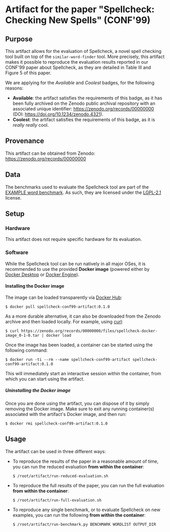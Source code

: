 # Artifact for the paper "Spellcheck: Checking New Spells" (CONF'99)

## Purpose

This artifact allows for the evaluation of Spellcheck, a novel spell checking tool built on top of
the `similar-word-finder` tool. More precisely, this artifact makes it possible to reproduce the
evaluation results reported in our CONF'99 paper about Spellcheck, as they are detailed in Table III
and Figure 5 of this paper.

We are applying for the _Available_ and _Coolest_ badges, for the following reasons:

- **Available**: the artifact satisfies the requirements of this badge, as it has been fully
  archived on the Zenodo public archival repository with an associated unique identifier:
  <https://zenodo.org/records/00000000> (DOI: <https://doi.org/10.1234/zenodo.4321>).
- **Coolest**: the artifact satisfies the requirements of this badge, as it is _really really_ cool.

## Provenance

This artifact can be obtained from Zenodo: <https://zenodo.org/records/00000000>

## Data

The benchmarks used to evaluate the Spellcheck tool are part of the
[EXAMPLE word benchmark](https://example.com). As such, they are licensed under the
[LGPL-2.1](https://opensource.org/license/lgpl-2-1) license.

## Setup

### Hardware

This artifact does not require specific hardware for its evaluation.

### Software

While the Spellcheck tool can be run natively in all major OSes, it is recommended to use the
provided **Docker image** (powered either by [Docker Desktop](https://docs.docker.com/desktop/) or
[Docker Engine](https://docs.docker.com/engine/)).

#### Installing the Docker image

The image can be loaded transparently via [Docker Hub](https://hub.docker.com):

```console
$ docker pull spellcheck-conf99-artifact:0.1.0
```

As a more durable alternative, it can also be downloaded from the Zenodo archive and then loaded
locally. For example, using [curl](https://curl.se/):

```console
$ curl https://zenodo.org/records/00000000/files/spellcheck-docker-image_0-1-0.tar | docker load
```

Once the image has been loaded, a container can be started using the following command:

```console
$ docker run -ti --rm --name spellcheck-conf99-artifact spellcheck-conf99-artifact:0.1.0
```

This will immediately start an interactive session within the container, from which you can start
using the artifact.

##### Uninstalling the Docker image

Once you are done using the artifact, you can dispose of it by simply removing the Docker image.
Make sure to exit any running container(s) associated with the artifact's Docker image, and then
run:

```console
$ docker rmi spellcheck-conf99-artifact:0.1.0
```

## Usage

The artifact can be used in three different ways:

- To reproduce the results of the paper in a reasonable amount of time, you can run the reduced
  evaluation **from within the container**:
  ```console
  $ /root/artifact/run-reduced-evaluation.sh
  ```
- To reproduce the full results of the paper, you can run the full evaluation **from within the
  container**:
  ```console
  $ /root/artifact/run-full-evaluation.sh
  ```
- To reproduce any single benchmark, or to evaluate Spellcheck on new examples, you can run the
  following **from within the container**:
  ```console
  $ /root/artifact/run-benchmark.py BENCHMARK WORDLIST OUTPUT_DIR
  ```
